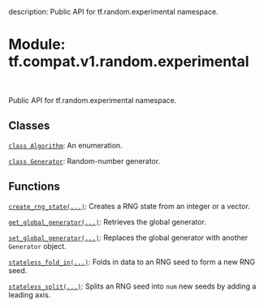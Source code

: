 description: Public API for tf.random.experimental namespace.

<div itemscope itemtype="http://developers.google.com/ReferenceObject">
<meta itemprop="name" content="tf.compat.v1.random.experimental" />
<meta itemprop="path" content="Stable" />
</div>

# Module: tf.compat.v1.random.experimental

<!-- Insert buttons and diff -->

<table class="tfo-notebook-buttons tfo-api nocontent" align="left">

</table>



Public API for tf.random.experimental namespace.



## Classes

[`class Algorithm`](../../../../tf/random/Algorithm.md): An enumeration.

[`class Generator`](../../../../tf/random/Generator.md): Random-number generator.

## Functions

[`create_rng_state(...)`](../../../../tf/random/create_rng_state.md): Creates a RNG state from an integer or a vector.

[`get_global_generator(...)`](../../../../tf/random/get_global_generator.md): Retrieves the global generator.

[`set_global_generator(...)`](../../../../tf/random/set_global_generator.md): Replaces the global generator with another `Generator` object.

[`stateless_fold_in(...)`](../../../../tf/random/experimental/stateless_fold_in.md): Folds in data to an RNG seed to form a new RNG seed.

[`stateless_split(...)`](../../../../tf/random/experimental/stateless_split.md): Splits an RNG seed into `num` new seeds by adding a leading axis.

